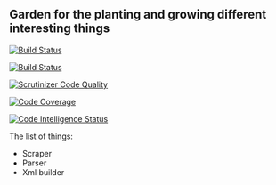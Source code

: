 ## Garden for the planting and growing different interesting things 

[![Build Status](https://travis-ci.org/ovcharenkovv/motor.svg?branch=master)](https://travis-ci.org/ovcharenkovv/motor.svg?branch=master)

[![Build Status](https://scrutinizer-ci.com/g/ovcharenkovv/motor/badges/build.png?b=master)](https://scrutinizer-ci.com/g/ovcharenkovv/motor/build-status/master)

[![Scrutinizer Code Quality](https://scrutinizer-ci.com/g/ovcharenkovv/motor/badges/quality-score.png?b=master)](https://scrutinizer-ci.com/g/ovcharenkovv/motor/?branch=master)

[![Code Coverage](https://scrutinizer-ci.com/g/ovcharenkovv/motor/badges/coverage.png?b=master)](https://scrutinizer-ci.com/g/ovcharenkovv/motor/?branch=master)

[![Code Intelligence Status](https://scrutinizer-ci.com/g/ovcharenkovv/motor/badges/code-intelligence.svg?b=master)](https://scrutinizer-ci.com/code-intelligence)

The list of things:
- Scraper
- Parser
- Xml builder